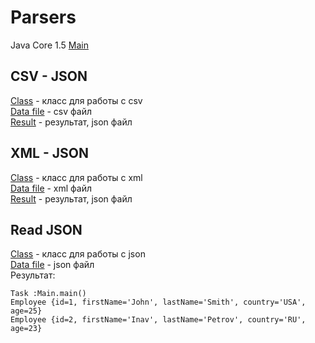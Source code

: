 # Parsers
Java Core 1.5
[Main](./src/main/java/com/ask0n/)

## CSV - JSON
[Class](./csv-json/src/main/java/com/ask0n/CSVToJson.java) - класс для работы с csv  
[Data file](./src/main/resources/data.csv) - csv файл  
[Result](./data.json) - результат, json файл 

## XML - JSON
[Class](./xml-json/src/main/java/com/ask0n/XMLToJson.java) - класс для работы с xml  
[Data file](./src/main/resources/data.xml) - xml файл  
[Result](./data2.json) - результат, json файл  

## Read JSON
[Class](.csv-json/src/main/java/com/ask0n/CSVToJson.java) - класс для работы с json  
[Data file](./src/main/resources/data.csv) - json файл  
Результат:  
```
Task :Main.main()
Employee {id=1, firstName='John', lastName='Smith', country='USA', age=25}
Employee {id=2, firstName='Inav', lastName='Petrov', country='RU', age=23}
```
